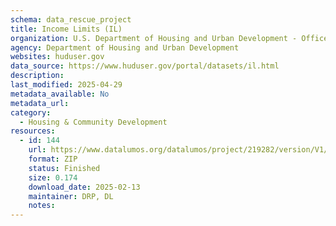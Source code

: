 ```yaml
---
schema: data_rescue_project 
title: Income Limits (IL)
organization: U.S. Department of Housing and Urban Development - Office of Policy Development and Research
agency: Department of Housing and Urban Development
websites: huduser.gov
data_source: https://www.huduser.gov/portal/datasets/il.html
description: 
last_modified: 2025-04-29
metadata_available: No
metadata_url: 
category:
  - Housing & Community Development 
resources:
  - id: 144
    url: https://www.datalumos.org/datalumos/project/219282/version/V1/view
    format: ZIP
    status: Finished
    size: 0.174
    download_date: 2025-02-13
    maintainer: DRP, DL
    notes: 
---
```

